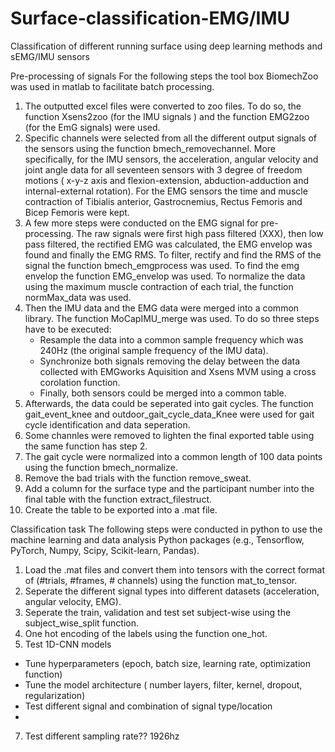 # Surface-classification-EMG/IMU
Classification of different running surface using deep learning methods and sEMG/IMU sensors

Pre-processing of signals
For the following steps the tool box BiomechZoo was used in matlab to facilitate batch processing.
1. The outputted excel files were converted to zoo files. To do so, the function Xsens2zoo (for the IMU signals ) and the function EMG2zoo (for the EmG signals) were used.
2. Specific channels were selected from all the different output signals of the sensors using the function bmech_removechannel. More specifically, for the IMU sensors, the acceleration, angular velocity and joint angle data for all seventeen sensors with 3 degree of freedom motions ( x-y-z axis and flexion-extension, abduction-adduction and internal-external rotation). For the EMG sensors the time and muscle contraction of Tibialis anterior, Gastrocnemius, Rectus Femoris and Bicep Femoris were kept.
3. A few more steps were conducted on the EMG signal for pre-processing. The raw signals were first high pass filtered (XXX), then low pass filtered, the rectified EMG was calculated, the EMG envelop was found and finally the EMG RMS. To filter, rectify and find the RMS of the signal the function bmech_emgprocess was used. To find the emg envelop the function EMG_envelop was used. To normalize the data using the maximum muscle contraction of each trial, the function normMax_data was used.
4. Then the IMU data and the EMG data were merged into a common library. The function MoCapIMU_merge was used. To do so three steps have to be executed:
    - Resample the data into a common sample frequency which was 240Hz (the original sample frequency of the IMU data).
    - Synchronize both signals removing the delay between the data collected with EMGworks Aquisition and Xsens MVM using a cross corolation function.
    - Finally, both sensors could be merged into a common table.
6. Afterwards, the data could be seperated into gait cycles. The function gait_event_knee and outdoor_gait_cycle_data_Knee were used for gait cycle identification and data seperation.
7. Some channles were removed to lighten the final exported table using the same function has step 2.
8. The gait cycle were normalized into a common length of 100 data points using the function bmech_normalize.
9. Remove the bad trials with the function remove_sweat.
10. Add a column for the surface type and the participant number into the final table with the function extract_filestruct.
11. Create the table to be exported into a .mat file.

Classification task
The following steps were conducted in python to use the machine learning and data analysis Python packages (e.g., Tensorflow, PyTorch, Numpy, Scipy, Scikit-learn, Pandas).
1. Load the .mat files and convert them into tensors with the correct format of (#trials, #frames, # channels) using the function mat_to_tensor.
2. Seperate the different signal types into different datasets (acceleration, angular velocity, EMG).
3. Seperate the train, validation and test set subject-wise using the subject_wise_split function.
4. One hot encoding of the labels using the function one_hot.
5. Test 1D-CNN models
  - Tune hyperparameters (epoch, batch size, learning rate, optimization function)
  - Tune the model architecture ( number layers, filter, kernel, dropout, regularization)
  - Test different signal and combination of signal type/location
  - 
7. Test different sampling rate?? 1926hz
